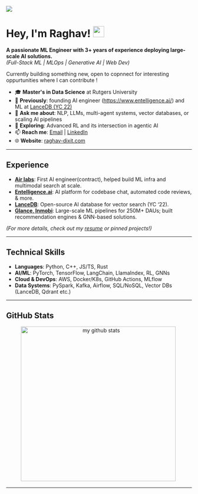 <!-- Replace "raghavdixit99" everywhere with your actual username -->

![](https://komarev.com/ghpvc/?username=raghavdixit99&color=green)

# Hey, I'm Raghav! <img src="https://media.giphy.com/media/hvRJCLFzcasrR4ia7z/giphy.gif" width="30px">

**A passionate ML Engineer with 3+ years of experience deploying large-scale AI solutions.**  
*(Full-Stack ML | MLOps | Generative AI | Web Dev)*

Currently building something new, open to copnnect for interesting oppurtunities where I can contribute !

- 🎓 **Master's in Data Science** at Rutgers University
- 🏫 **Previously**: founding AI engineer (https://www.entelligence.ai/) and ML at [LanceDB (YC 22)](https://github.com/lancedb)
- 💬 **Ask me about**: NLP, LLMs, multi-agent systems, vector databases, or scaling AI pipelines
- 🌱 **Exploring**: Advanced RL and its intersection in agentic AI
- 📫 **Reach me**: [Email](mailto:dixitraghav99@gmail.com) | [LinkedIn](https://linkedin.com/in/raghav-dixit)
- 🌐 **Website**: [raghav-dixit.com](https://raghav-dixit.com/)

---

## Experience
- **[Air labs](https://air.inc/)**: First AI engineer(contract), helped build ML infra and multimodal search at scale.
- **[Entelligence.ai](https://entelligence.ai)**: AI platform for codebase chat, automated code reviews, & more.
- **[LanceDB](https://github.com/lancedb)**: Open-source AI database for vector search (YC ‘22).
- **[Glance, Inmobi]()**: Large-scale ML pipelines for 250M+ DAUs; built recommendation engines & GNN-based solutions.

*(For more details, check out my [resume](https://github.com/raghavdixit99/raghavdixit99/blob/main/Raghav_latest_resume_full.pdf) or pinned projects!)*

---

## Technical Skills

- **Languages**: Python, C++, JS/TS, Rust
- **AI/ML**: PyTorch, TensorFlow, LangChain, LlamaIndex, RL, GNNs
- **Cloud & DevOps**: AWS, Docker/K8s, GitHub Actions, MLflow
- **Data Systems**: PySpark, Kafka, Airflow, SQL/NoSQL, Vector DBs (LanceDB, Qdrant etc.)

---

## GitHub Stats

<p align="center">
<img src="https://github-readme-stats.vercel.app/api?username=raghavdixit99&show_icons=true&theme=tokyonight" alt="my github stats" width="420"/>&nbsp;
</p>
</a>

---
